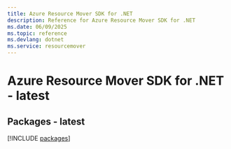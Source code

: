 ```yaml
---
title: Azure Resource Mover SDK for .NET
description: Reference for Azure Resource Mover SDK for .NET
ms.date: 06/09/2025
ms.topic: reference
ms.devlang: dotnet
ms.service: resourcemover
---
```

# Azure Resource Mover SDK for .NET - latest
## Packages - latest
[!INCLUDE [packages](resource-mover-index.md)]
